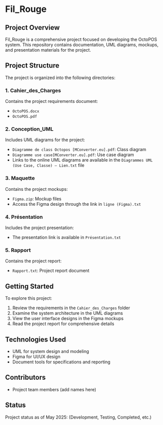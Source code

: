 # Fil_Rouge

## Project Overview
Fil_Rouge is a comprehensive project focused on developing the OctoPOS system. This repository contains documentation, UML diagrams, mockups, and presentation materials for the project.

## Project Structure
The project is organized into the following directories:

### 1. Cahier_des_Charges
Contains the project requirements document:
- `OctoPOS.docx`
- `OctoPOS.pdf`

### 2. Conception_UML
Includes UML diagrams for the project:
- `Diagramme de class Octopos [MConverter.eu].pdf`: Class diagram
- `Diagramme use case[MConverter.eu].pdf`: Use case diagram
- Links to the online UML diagrams are available in the `Diagrammes UML (Use Case, Classe) – Lien.txt` file

### 3. Maquette
Contains the project mockups:
- `Figma.zip`: Mockup files
- Access the Figma design through the link in `ligne (Figma).txt`

### 4. Présentation
Includes the project presentation:
- The presentation link is available in `Présentation.txt`

### 5. Rapport
Contains the project report:
- `Rapport.txt`: Project report document

## Getting Started
To explore this project:
1. Review the requirements in the `Cahier_des_Charges` folder
2. Examine the system architecture in the UML diagrams
3. View the user interface designs in the Figma mockups
4. Read the project report for comprehensive details

## Technologies Used
- UML for system design and modeling
- Figma for UI/UX design
- Document tools for specifications and reporting

## Contributors
- Project team members (add names here)

## Status
Project status as of May 2025: (Development, Testing, Completed, etc.)